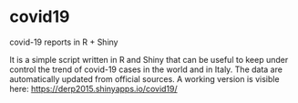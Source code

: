 # covid19
covid-19 reports in R + Shiny

It is a simple script written in R and Shiny that can be useful to keep under control the trend of covid-19 cases in the world and in Italy. The data are automatically updated from official sources.
A working version is visible here:
https://derp2015.shinyapps.io/covid19/
